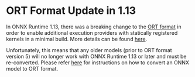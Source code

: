 # ORT Format Update in 1.13

In ONNX Runtime 1.13, there was a breaking change to the
[ORT format](https://onnxruntime.ai/docs/reference/ort-format-models.html) in order to enable additional execution
providers with statically registered kernels in a minimal build.
More details can be found [here](../onnxruntime/core/flatbuffers/schema/README.md#version-5).

Unfortunately, this means that any older models (prior to ORT format version 5) will no longer work with ONNX Runtime
1.13 or later and must be re-converted.
Please refer
[here](https://onnxruntime.ai/docs/reference/ort-format-models.html#convert-onnx-models-to-ort-format) for instructions
on how to convert an ONNX model to ORT format.
